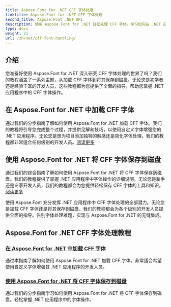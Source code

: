 ```yaml
---
title: Aspose.Font for .NET CFF 字体处理
linktitle: Aspose.Font for .NET CFF 字体处理
second_title: Aspose.Font .NET API
description: 使用 Aspose.Font for .NET 轻松处理 CFF 字体。学习如何在 .NET 应用程序中无缝加载和保存 CFF 字体。#Aspose #Font
type: docs
weight: 21
url: /zh/net/cff-font-handling/
---
```

## 介绍

您准备好使用 Aspose.Font for .NET 深入研究 CFF 字体处理的世界了吗？我们的教程涵盖了一系列主题，从加载 CFF 字体到将其保存到磁盘。无论您是初学者还是经验丰富的开发人员，这些教程都为您提供了全面的指导，帮助您掌握 .NET 应用程序中的 CFF 字体操作。

## 在 Aspose.Font for .NET 中加载 CFF 字体

通过我们的分步指南了解如何使用 Aspose.Font for .NET 加载 CFF 字体。我们的教程将引导您完成整个过程，并提供见解和技巧，以使用自定义字体增强您的 .NET 应用程序。无论您是想为项目添加独特的触感还是简化字体处理，我们的教程都非常适合任何级别的开发人员。[阅读更多](./load-cff-font/)

## 使用 Aspose.Font for .NET 将 CFF 字体保存到磁盘

通过我们的综合指南了解如何使用 Aspose.Font for .NET 将 CFF 字体保存到磁盘。我们的教程提供了掌握 .NET 应用程序中字体操作的详细说明。无论您是新手还是专家开发人员，我们的教程都会为您提供轻松保存 CFF 字体的工具和知识。[阅读更多](./save-cff-font-to-disc/)

使用 Aspose.Font 充分发挥 .NET 应用程序中 CFF 字体处理的全部潜力。无论您是加载 CFF 字体还是将其保存到磁盘，我们的教程都会为各个级别的开发人员提供全面的指导。告别字体处理难题，实现与 Aspose.Font for .NET 的无缝集成。 
## Aspose.Font for .NET CFF 字体处理教程
### [在 Aspose.Font for .NET 中加载 CFF 字体](./load-cff-font/)
通过本指南了解如何使用 Aspose.Font for .NET 加载 CFF 字体。非常适合希望使用自定义字体增强其 .NET 应用程序的开发人员。
### [使用 Aspose.Font for .NET 将 CFF 字体保存到磁盘](./save-cff-font-to-disc/)
通过我们的分步指南学习如何使用 Aspose.Font for .NET 将 CFF 字体保存到磁盘。轻松掌握 .NET 应用程序中的字体操作。